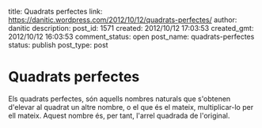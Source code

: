 title: Quadrats perfectes
link: https://danitic.wordpress.com/2012/10/12/quadrats-perfectes/
author: danitic
description: 
post_id: 1571
created: 2012/10/12 17:03:53
created_gmt: 2012/10/12 16:03:53
comment_status: open
post_name: quadrats-perfectes
status: publish
post_type: post

# Quadrats perfectes

Els quadrats perfectes, són aquells nombres naturals que s'obtenen d'elevar al quadrat un altre nombre, o el que és el mateix, multiplicar-lo per ell mateix. Aquest nombre és, per tant, l'arrel quadrada de l'original.